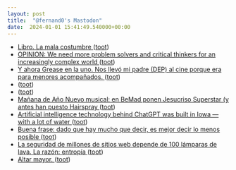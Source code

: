 ```yaml
---
layout: post
title:  "@fernand0's Mastodon"
date:  2024-01-01 15:41:49.540000+00:00
---
```

*  [Libro. La mala costumbre ](https://fotografiasenmovimiento.wordpress.com/2024/01/01/libro-la-mala-costumbre) ([toot](https://mastodon.social/@fernand0/111681451428367838))
*  [OPINION: We need more problem solvers and critical thinkers for an increasingly complex world ](https://hechingerreport.org/opinion-we-need-more-problem-solvers-and-critical-thinkers-for-an-increasingly-complex-world) ([toot](https://mastodon.social/@fernand0/111681409525549080))
*  [Y ahora Grease en la uno. Nos llevó mi padre (DEP) al cine porque era para menores acompañados. ](https://mastodon.social/@fernand0/111681351835520172) ([toot](https://mastodon.social/@fernand0/111681351835520172))
*  [ ](https://mastodon.la/@oscoder) ([toot](https://mastodon.social/@fernand0/111680807089286350))
*  [ ](https://mastodon.social/users/fernand0/statuses/111680763589111756/activity) ([toot](https://mastodon.social/users/fernand0/statuses/111680763589111756/activity))
*  [Mañana de Año Nuevo musical: en BeMad ponen Jesucriso Superstar (y antes han puesto Hairspray ](https://mastodon.social/@fernand0/111680758269790395) ([toot](https://mastodon.social/@fernand0/111680758269790395))
*  [Artificial intelligence technology behind ChatGPT was built in Iowa — with a lot of water ](https://apnews.com/article/chatgpt-gpt4-iowa-ai-water-consumption-microsoft-f551fde98083d17a7e8d904f8be822c) ([toot](https://mastodon.social/@fernand0/111680683547677943))
*  [Buena frase: dado que hay mucho que decir, es mejor decir lo menos posible ](https://mastodon.social/@fernand0/111680675072534800) ([toot](https://mastodon.social/@fernand0/111680675072534800))
*  [La seguridad de millones de sitios web depende de 100 lámparas de lava. La razón: entropía ](https://www.xataka.com/servicios/seguridad-millones-sitios-web-depende-100-lamparas-lava-razon-entropi) ([toot](https://mastodon.social/@fernand0/111680493536929511))
*  [Altar mayor. ](https://www.flickr.com/photos/fernand0/53419974193) ([toot](https://mastodon.social/@fernand0/111680378235360408))
